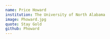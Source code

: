 ```yaml
---
name: Price Howard
institution: The University of North Alabama
image: Phoward.jpg
quote: Stay Gold
github: Phoward
---
```

